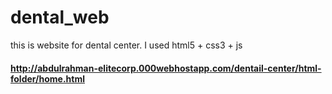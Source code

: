 # dental_web
this is website for dental center. 
I used html5 + css3 + js
#### http://abdulrahman-elitecorp.000webhostapp.com/dentail-center/html-folder/home.html
